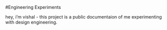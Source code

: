 #Engineering Experiments 

hey, i’m vishal - this project is a public documentaion of me experimenting with design engineering.